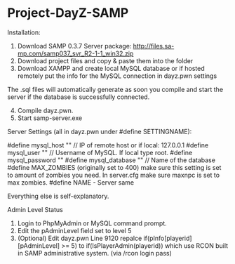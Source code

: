 # Project-DayZ-SAMP

Installation:

1. Download SAMP 0.3.7 Server package: http://files.sa-mp.com/samp037_svr_R2-1-1_win32.zip
2. Download project files and copy & paste them into the folder
3. Download XAMPP and create local MySQL database or if hosted remotely put the info for the MySQL connection in dayz.pwn settings

The .sql files will automatically generate as soon you compile and start the server if the database is successfully connected.

4. Compile dayz.pwn.
5. Start samp-server.exe

Server Settings (all in dayz.pwn under #define SETTINGNAME):

#define mysql_host "" // IP of remote host or if local: 127.0.0.1
#define mysql_user  "" // Username of MySQL. If local type root.
#define mysql_password "" 
#define mysql_database  "" // Name of the database
#define MAX_ZOMBIES (originally set to 400) make sure this setting is set to amount of zombies you need. In server.cfg make sure maxnpc is set to max zombies.
#define NAME - Server same

Everything else is self-explanatory. 

Admin Level Status

1. Login to PhpMyAdmin or MySQL command prompt.
2. Edit the pAdminLevel field set to level 5
3. (Optional) Edit dayz.pwn Line 9120 repalce if(pInfo[playerid][pAdminLevel] >= 5) to if(IsPlayerAdmin(playerid)) which use RCON built in SAMP administrative system. (via /rcon login pass)

